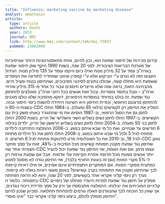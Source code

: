 ```yaml
---
title: "Influenza: marketing vaccine by marketing disease"
analyst: amantonio
article:
  type: article
  authors: Doshi
  year: 2013
  journal: BMJ
  link: http://www.bmj.com/content/346/bmj.f3037
  pubmed: 23682040
---
```


קידום מכירות של חיסוני שפעת הוא, נכון להיום, אחת מהאסטרטגיות היותר אגרסיביות של מערכת הבריאות הציבורית. לפני 20 שנה, בשנת 1990 היקף שוק חיסוני שפעת בארה"ב עמד על 32 מיליון מנות ואילו כיום היקפו עומד על 135 מיליון מנות. הגידול העצום הזה לא נגרם ע"י הביקוש אלא ע"י קמפיין שיווקי שמחדיר לתודעה את המסרים ששפעת היא מחלה קשה, שכולנו נתונים לסיכוני הסיבוכים, ושהחיסון בטוח ומציל חיים. מהבחינה הזאת, נראה שזה שלא מייצרים חיסונים עבור כל אחד מ-315 מיליון אזרחי ארה"ב – גובל בחוסר מוסריות. ובכל זאת אנשים בכל רחבי ארה"ב מאולצים להתחסן נגד שפעת. זה בולט במיוחד במוסדות הרפואיים, דווקא מהסיבה שלא כולם מוכנים להתחסן מרצונם החופשי, וכפיית החיסון היא השיטה היחידה להשגת כיסוי חיסוני גבוה.
בשנות ה-60 ה-CDC המליץ את החיסון רק לקשישים (גילאי 65 ומעלה). ב-1984 החלו לחסן גם את הסגל הרפואי, וב-1987 הוסיפו את מי שהתגורר באותו משק בית עם הקשישים. ב-1997 החלו לחסן נשים בשליש השני והשלישי של הריון. בשנת 2000 החלו לחסן בני 50 ומעלה. ב-2004 החלו לחסן נשים בשליש הראשון של הריון, ילדים בגילאי 6 חודשים עד שנתיים, ואת כל מי שבא איתם במגע. ב-2006 ההמלצה התרחבה לילדים מתחת לגיל 5 ולכל מי שבא איתם במגע. ב-2008 החלו לחסן את כל הילדים מתחת לגיל 18, וב-2010 את כל האוכלוסיה פרט לתינוקות מתחת לגיל 6 חודשים.
ה-CDC טוען שחיסון נגד שפעת מקטין תמותת קשישים מכל הסיבות ב-48%, זאת על סמך מחקר תצפיתי אחד שה-CDC עצמו מימן. אם זאת האמת, אזי החיסון נגד שפעת יכול להציל יותר אנשים ממוות מכל תרופה אחרת הקיימת עלי אדמות. אבל אם שפעת גורמת רק ל-5% מקרי המוות (וגם זה בעונת החורף בלבד), אזי החיסון נגדה לא מסוגל למנוע כמחצית ממקרי המוות.
אם המחקרים התצפיתיים אינם אמינים, אז אילו ראיות קיימות לכך שהחיסון מקטין את התמותה בקרב קשישים? באופן מעשי ראיות כאלה לא קיימות. נערך רק ניסוי קליני אקראי אחד בקשישים, לפני 20 שנה, והוא לא הראה הפחתה בתמותה. כלומר ה-CDC ממליץ על חיסון נגד שפעת למרות היעדר מוחלט של ניסויים קליניים המוכיחים את יעילותו. ההמלצה מתבססת אך ורק על סמך מדידת ריכוזי נוגדנים, אך שאין כל הוכחה לכך שהנוגדנים האלה גורמים להפחתת תחלואה. ומכיוון שנכון להיום החיסון מומלץ לכולם, ביצוע ניסוי קליני אקראי כבר "אינו מוסרי".
